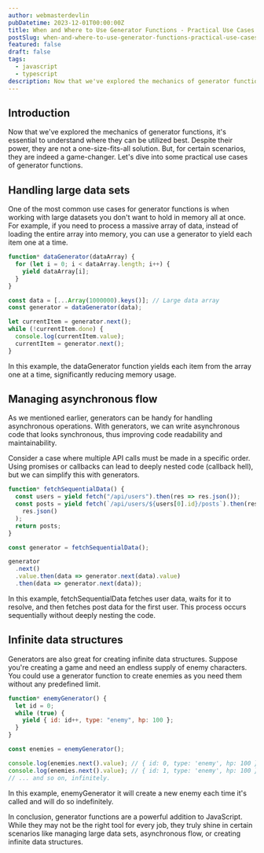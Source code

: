 ```yaml
---
author: webmasterdevlin
pubDatetime: 2023-12-01T00:00:00Z
title: When and Where to Use Generator Functions - Practical Use Cases
postSlug: when-and-where-to-use-generator-functions-practical-use-cases
featured: false
draft: false
tags:
  - javascript
  - typescript
description: Now that we've explored the mechanics of generator functions, it's essential to understand where they can be utilized best. Despite their power, they are not a one-size-fits-all solution. But, for ce…
---
```


## Introduction

Now that we've explored the mechanics of generator functions, it's essential to understand where they can be utilized best. Despite their power, they are not a one-size-fits-all solution. But, for certain scenarios, they are indeed a game-changer. Let's dive into some practical use cases of generator functions.

## Handling large data sets

One of the most common use cases for generator functions is when working with large datasets you don't want to hold in memory all at once. For example, if you need to process a massive array of data, instead of loading the entire array into memory, you can use a generator to yield each item one at a time.

```javascript
function* dataGenerator(dataArray) {
  for (let i = 0; i < dataArray.length; i++) {
    yield dataArray[i];
  }
}

const data = [...Array(1000000).keys()]; // Large data array
const generator = dataGenerator(data);

let currentItem = generator.next();
while (!currentItem.done) {
  console.log(currentItem.value);
  currentItem = generator.next();
}
```

In this example, the dataGenerator function yields each item from the array one at a time, significantly reducing memory usage.

## Managing asynchronous flow

As we mentioned earlier, generators can be handy for handling asynchronous operations. With generators, we can write asynchronous code that looks synchronous, thus improving code readability and maintainability.

Consider a case where multiple API calls must be made in a specific order. Using promises or callbacks can lead to deeply nested code (callback hell), but we can simplify this with generators.

```javascript
function* fetchSequentialData() {
  const users = yield fetch("/api/users").then(res => res.json());
  const posts = yield fetch(`/api/users/${users[0].id}/posts`).then(res =>
    res.json()
  );
  return posts;
}

const generator = fetchSequentialData();

generator
  .next()
  .value.then(data => generator.next(data).value)
  .then(data => generator.next(data));
```

In this example, fetchSequentialData fetches user data, waits for it to resolve, and then fetches post data for the first user. This process occurs sequentially without deeply nesting the code.

## Infinite data structures

Generators are also great for creating infinite data structures. Suppose you're creating a game and need an endless supply of enemy characters. You could use a generator function to create enemies as you need them without any predefined limit.

```javascript
function* enemyGenerator() {
  let id = 0;
  while (true) {
    yield { id: id++, type: "enemy", hp: 100 };
  }
}

const enemies = enemyGenerator();

console.log(enemies.next().value); // { id: 0, type: 'enemy', hp: 100 }
console.log(enemies.next().value); // { id: 1, type: 'enemy', hp: 100 }
// ... and so on, infinitely.
```

In this example, enemyGenerator it will create a new enemy each time it's called and will do so indefinitely.

In conclusion, generator functions are a powerful addition to JavaScript. While they may not be the right tool for every job, they truly shine in certain scenarios like managing large data sets, asynchronous flow, or creating infinite data structures.
